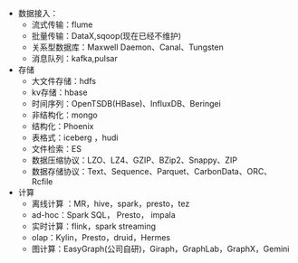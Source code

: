 - 数据接入：
  - 流式传输：flume
  - 批量传输：DataX,sqoop(现在已经不维护)
  - 关系型数据库：Maxwell Daemon、Canal、Tungsten
  - 消息队列：kafka,pulsar
- 存储
  - 大文件存储：hdfs
  - kv存储：hbase
  - 时间序列：OpenTSDB(HBase)、InfluxDB、Beringei
  - 非结构化：mongo
  - 结构化：Phoenix
  - 表格式：iceberg ，hudi
  - 文件检索：ES
  - 数据压缩协议：LZO、LZ4、GZIP、BZip2、Snappy、ZIP
  - 数据存储协议：Text、Sequence、Parquet、CarbonData、ORC、Rcfile
- 计算
  - 离线计算 ：MR，hive，spark，presto，tez
  - ad-hoc：Spark SQL， Presto， impala
  - 实时计算：flink，spark streaming
  - olap：Kylin，Presto，druid，Hermes
  - 图计算：EasyGraph(公司自研)，Giraph，GraphLab，GraphX，Gemini